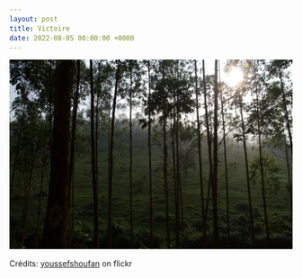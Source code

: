 ```yaml
---
layout: post
title: Victoire
date: 2022-08-05 00:00:00 +0000
---
```


![Victoire](/images/2022-08-05.jpg)

Crédits: [youssefshoufan](https://www.flickr.com/people/mysteryoussef/) on flickr
